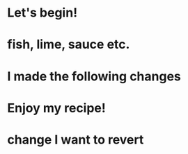 # Let's begin!
# fish, lime, sauce etc.
# I made the following changes
# Enjoy my recipe!
# change I want to revert